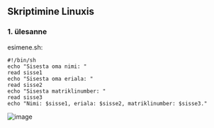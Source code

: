 ## Skriptimine Linuxis

### 1. ülesanne
esimene.sh:
```
#!/bin/sh
echo "Sisesta oma nimi: "
read sisse1
echo "Sisesta oma eriala: "
read sisse2
echo "Sisesta matriklinumber: "
read sisse3
echo "Nimi: $sisse1, eriala: $sisse2, matriklinumber: $sisse3."
```
![image](https://github.com/user-attachments/assets/50ff9663-cee6-4c97-8222-d940a8f00548)

